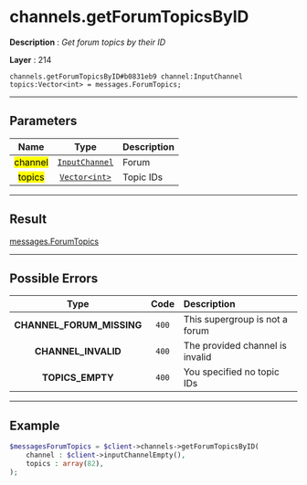 # channels.getForumTopicsByID

**Description** : *Get forum topics by their ID*

**Layer** : 214

```tl
channels.getForumTopicsByID#b0831eb9 channel:InputChannel topics:Vector<int> = messages.ForumTopics;
```

---

## Parameters

| Name | Type | Description |
| :---: | :---: | :--- |
| <mark>channel</mark> | [`InputChannel`](type/InputChannel) | Forum |
| <mark>topics</mark> | [`Vector<int>`](type/int) | Topic IDs |

---

## Result

[messages.ForumTopics](type/messages.ForumTopics)

---

## Possible Errors

| Type | Code | Description |
| :---: | :---: | :--- |
| **CHANNEL_FORUM_MISSING** | `400` | This supergroup is not a forum |
| **CHANNEL_INVALID** | `400` | The provided channel is invalid |
| **TOPICS_EMPTY** | `400` | You specified no topic IDs |

---

## Example

```php
$messagesForumTopics = $client->channels->getForumTopicsByID(
	channel : $client->inputChannelEmpty(),
	topics : array(82),
);
```